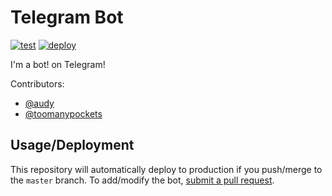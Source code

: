 # Telegram Bot
[![test](https://github.com/audy/telegram-bot/workflows/tests/badge.svg)](https://github.com/audy/telegram-bot/actions)
[![deploy](https://github.com/audy/telegram-bot/workflows/deploy/badge.svg)](https://github.com/audy/telegram-bot/actions)


I'm a bot! on Telegram!

Contributors:

* [@audy](https://github.com/audy)
* [@toomanypockets](https://github.com/toomanypockets)

## Usage/Deployment

This repository will automatically deploy to production if you push/merge to
the `master` branch. To add/modify the bot, [submit a pull
request](https://github.com/audy/telegram-bot/pull/new/master).
